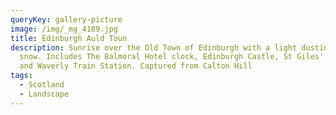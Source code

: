 ```yaml
---
queryKey: gallery-picture
image: /img/_mg_4189.jpg
title: Edinburgh Auld Toun
description: Sunrise over the Old Town of Edinburgh with a light dusting of
  snow. Includes The Balmoral Hotel clock, Edinburgh Castle, St Giles' Cathedral
  and Waverly Train Station. Captured from Calton Hill
tags:
  - Scotland
  - Landscape
---
```

